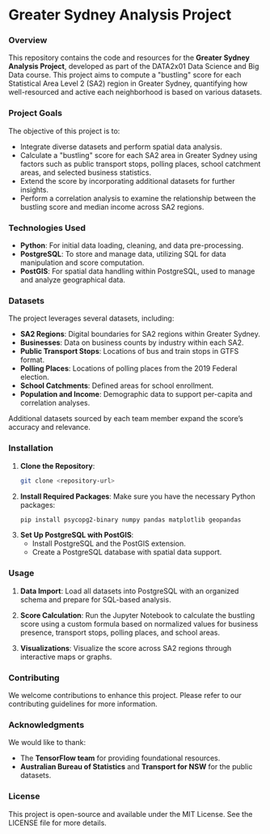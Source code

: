# Greater Sydney Analysis Project

### Overview

This repository contains the code and resources for the **Greater Sydney Analysis Project**, developed as part of the DATA2x01 Data Science and Big Data course. This project aims to compute a "bustling" score for each Statistical Area Level 2 (SA2) region in Greater Sydney, quantifying how well-resourced and active each neighborhood is based on various datasets. 

### Project Goals

The objective of this project is to:
- Integrate diverse datasets and perform spatial data analysis.
- Calculate a "bustling" score for each SA2 area in Greater Sydney using factors such as public transport stops, polling places, school catchment areas, and selected business statistics.
- Extend the score by incorporating additional datasets for further insights.
- Perform a correlation analysis to examine the relationship between the bustling score and median income across SA2 regions.

### Technologies Used

- **Python**: For initial data loading, cleaning, and data pre-processing.
- **PostgreSQL**: To store and manage data, utilizing SQL for data manipulation and score computation.
- **PostGIS**: For spatial data handling within PostgreSQL, used to manage and analyze geographical data.

### Datasets

The project leverages several datasets, including:
- **SA2 Regions**: Digital boundaries for SA2 regions within Greater Sydney.
- **Businesses**: Data on business counts by industry within each SA2.
- **Public Transport Stops**: Locations of bus and train stops in GTFS format.
- **Polling Places**: Locations of polling places from the 2019 Federal election.
- **School Catchments**: Defined areas for school enrollment.
- **Population and Income**: Demographic data to support per-capita and correlation analyses.

Additional datasets sourced by each team member expand the score’s accuracy and relevance.

### Installation

1. **Clone the Repository**:
   ```bash
   git clone <repository-url>
   ```
2. **Install Required Packages**:
   Make sure you have the necessary Python packages:
   ```bash
   pip install psycopg2-binary numpy pandas matplotlib geopandas
   ```
3. **Set Up PostgreSQL with PostGIS**:
   - Install PostgreSQL and the PostGIS extension.
   - Create a PostgreSQL database with spatial data support.

### Usage

1. **Data Import**:
   Load all datasets into PostgreSQL with an organized schema and prepare for SQL-based analysis.
   
2. **Score Calculation**:
   Run the Jupyter Notebook to calculate the bustling score using a custom formula based on normalized values for business presence, transport stops, polling places, and school areas.

3. **Visualizations**:
   Visualize the score across SA2 regions through interactive maps or graphs.

### Contributing

We welcome contributions to enhance this project. Please refer to our contributing guidelines for more information.

### Acknowledgments

We would like to thank:
- The **TensorFlow team** for providing foundational resources.
- **Australian Bureau of Statistics** and **Transport for NSW** for the public datasets.

### License

This project is open-source and available under the MIT License. See the LICENSE file for more details.
